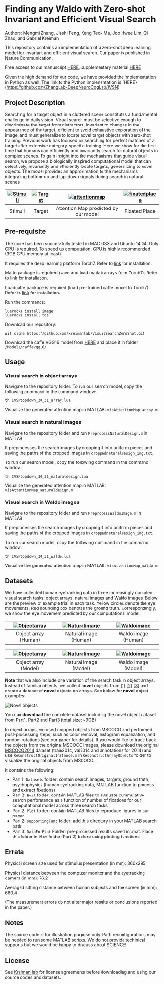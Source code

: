 # Finding any Waldo with Zero-shot Invariant and Efficient Visual Search 

Authors: Mengmi Zhang, Jiashi Feng, Keng Teck Ma, Joo Hwee Lim, Qi Zhao, and Gabriel Kreiman

This repository contains an implementation of a zero-shot deep learning model for invariant and efficient visual search. Our paper is published in Nature Communication.

Free access to our manuscript [HERE](https://www.nature.com/articles/s41467-018-06217-x), supplementary material [HERE](http://klab.tch.harvard.edu/publications/PDFs/gk7627_supplement.pdf)

Given the high demand for our code, we have provided the implementation in Python as well. The link to the Python implenentation is {HERE}(https://github.com/ZhangLab-DeepNeuroCogLab/IVSN)

## Project Description

Searching for a target object in a cluttered scene constitutes a fundamental challenge in daily vision. Visual search must be selective enough to discriminate the target from distractors, invariant to changes in the appearance of the target, efficient to avoid exhaustive exploration of the image, and must generalize to locate novel target objects with zero-shot training. Previous work has focused on searching for perfect matches of a target after extensive category-specific training. Here we show for the first time that humans can efficiently and invariantly search for natural objects in complex scenes. To gain insight into the mechanisms that guide visual search, we propose a biologically inspired computational model that can selectively, invariantly and efficiently locate targets, generalizing to novel objects. The model provides an approximation to the mechanisms integrating bottom-up and top-down signals during search in natural scenes.


| [![Stimuli](sampleimg/cropped_2_1.jpg)](sampleimg/cropped_2_1.jpg)  | [![Target](sampleimg/waldo.JPG)](sampleimg/waldo.JPG) |[![attentionmap](GIF/AM.gif)](GIF/AM.gif)  | [![fixatedplace](GIF/FP.gif)](GIF/FP.gif) |
|:---:|:---:|:---:|:---:|
| Stimuli | Target | Attention Map predicted by our model | Fixated Place | 

## Pre-requisite

The code has been successfully tested in MAC OSX and Ubuntu 14.04. Only CPU is required. To speed up computation, GPU is highly recommended (3GB GPU memory at least). 

It requires the deep learning platform Torch7. Refer to [link](http://torch.ch/docs/getting-started.html) for installation.  

Matio package is required (save and load matlab arrays from Torch7). Refer to [link](https://github.com/soumith/matio-ffi.torch) for installation.

Loadcaffe package is required (load pre-trained caffe model to Torch7). Refer to [link](https://github.com/szagoruyko/loadcaffe) for installation.

Run the commands:
```
luarocks install image
luarocks install tds
```
Download our repository:
```
git clone https://github.com/kreimanlab/VisualSearchZeroShot.git
```

Download the caffe VGG16 model from [HERE](https://drive.google.com/open?id=1AEJse0liaT8uJoLmImqhyJN2y2_6mDsJ) and place it in folder ```/Models/caffevgg16/```

## Usage

### Visual search in object arrays

Navigate to the repository folder. To run our search model, copy the following command in the command window:
```
th IVSNtopdown_30_31_array.lua
```
Visualize the generated attention map in MATLAB: ```visAttentionMap_array.m```

### Visual search in natural images

Navigate to the repository folder and run ```PreprocessNaturalDesign.m``` in MATLAB

It preprocesses the search images by cropping it into uniform pieces and saving the paths of the cropped images in ```croppednaturaldesign_img.txt```.

To run our search model, copy the following command in the command window:
```
th IVSNtopdown_30_31_naturaldesign.lua
```
Visualize the generated attention map in MATLAB: ```visAttentionMap_naturaldesign.m```

### Visual search in Waldo images

Navigate to the repository folder and run ```PreprocessWaldoImage.m``` in MATLAB

It preprocesses the search images by cropping it into uniform pieces and saving the paths of the cropped images in ```croppednaturaldesign_img.txt```.

To run our search model, copy the following command in the command window:
```
th IVSNtopdown_30_31_waldo.lua
```
Visualize the generated attention map in MATLAB: ```visAttentionMap_waldo.m```

## Datasets

We have collected human eyetracking data in three increasingly complex visual search tasks: object arrays, natural images and Waldo images. Below are the preview of example trial in each task. Yellow circles denote the eye movements. Red bounding box denotes the ground truth. Correspondingly, we show the eye movement predicted by our computational model.

| [![Objectarray](GIF/array_6.gif)](GIF/array_6.gif)  | [![Naturalimage](GIF/naturaldesign_21_subj1.gif)](GIF/naturaldesign_21_subj1.gif) |[![Waldoimage](GIF/waldo_31_subj1.gif)](GIF/waldo_31_subj1.gif)  |
|:---:|:---:|:---:|
| Object array (Human) | Natural image (Human) | Waldo image (Human) |

| [![Objectarray](GIF/array_6_model.gif)](GIF/array_6_model.gif)  | [![Naturalimage](GIF/naturaldesign_21_model.gif)](GIF/naturaldesign_21_model.gif) |[![Waldoimage](GIF/waldo_31_model.gif)](GIF/waldo_31_model.gif)  |
|:---:|:---:|:---:|
| Object array (Model) | Natural image (Model) | Waldo image (Model) |

**Note** that we also include one variation of the search task in object arrays. Instead of familiar objects, we collect **novel** objects from [[1]](http://wiki.cnbc.cmu.edu/Novel_Objects) [[2]](http://michaelhout.com/?page_id=759) [[3]](https://www.turbosquid.com/Search/Index.cfm?keyword=alien&max_price=0&min_price=0) and create a dataset of **novel** objects on arrays. See below for **novel** object examples:

![Novel objects](sampleimg/montagenovel.jpg)

You can **download** the complete dataset including the novel object dataset from [Part1](https://drive.google.com/file/d/1ZvmugJDds-CrwTvhIXmyYVxnniNmx7ce/view?usp=sharing), [Part2](https://drive.google.com/open?id=1C4T2Siz6zWxksvDbL549-KnWvJMgoCeh) and [Part3](https://drive.google.com/open?id=1eQzrTVFov1OjGoRAGy75vgDabPrHMoS7) (total size: ~9GB) 

In object arrays, we used cropped objects from MSCOCO and performed post-processing steps, such as color removal, histogram equalization, and random rotations (see our paper for details). If you would like to trace back the objects from the original MSCOCO images, please download the original [MSCOCO2014](https://cocodataset.org/#download) dataset (train2014, val2014 and annotations for 2014) and use ```ReConstructOriginalInstance.m``` in ```ReconstructArrayObjects``` folder to visualize the original objects from MSCOCO. 

It contains the following:
- Part 1: ```Datasets``` folder: contain search images, targets, ground truth, psychophysics (human eyetracking data, MATLAB function to process and extract fixations)
- Part 2: ```Eval``` folder: contain MATLAB files to evaluate cummulative search performance as a function of number of fixations for our computational model across three search tasks 
- Part 2: ```Plot``` folder: contain MATLAB files to reproduce figures in our paper
- Part 2: ```supportingFunc``` folder: add this directory in your MATLAB search path
- Part 3: ```DataForPlot``` Folder: pre-processed results saved in .mat. Place this folder in ```Plot``` folder (Part 2) before using plotting functions 

## Errata

Physical screen size used for stimulus presentation (in mm): 360x295

Physical distance between the computer monitor and the eyetracking camera (in mm): 76.2

Averaged sitting distance between human subjects and the screen (in mm): 660.4

(The measurement errors do not alter major results or conclusions reported in the paper.)
   
## Notes

The source code is for illustration purpose only. Path reconfigurations may be needed to run some MATLAB scripts. We do not provide techinical supports but we would be happy to discuss about SCIENCE!

## License

See [Kreiman lab](http://klab.tch.harvard.edu/code/license_agreement.pdf) for license agreements before downloading and using our source codes and datasets.
